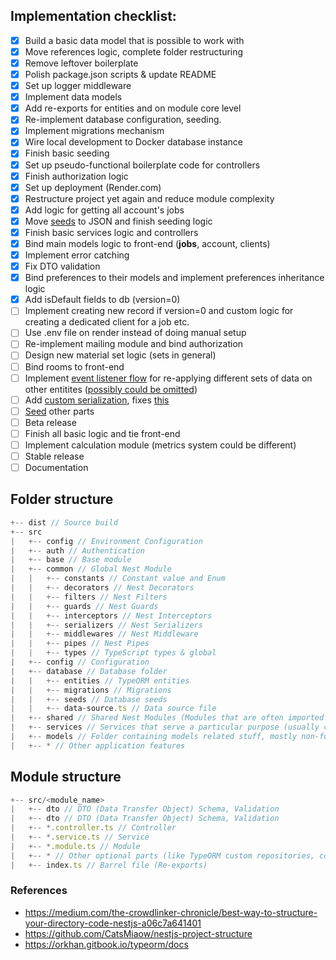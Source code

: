 ## Implementation checklist:

- [x] Build a basic data model that is possible to work with
- [x] Move references logic, complete folder restructuring
- [x] Remove leftover boilerplate
- [x] Polish package.json scripts & update README
- [x] Set up logger middleware
- [x] Implement data models ️
- [x] Add re-exports for entities and on module core level
- [x] Re-implement database configuration, seeding.
- [x] Implement migrations mechanism
- [x] Wire local development to Docker database instance
- [x] Finish basic seeding
- [x] Set up pseudo-functional boilerplate code for controllers
- [x] Finish authorization logic
- [x] Set up deployment (Render.com)
- [x] Restructure project yet again and reduce module complexity
- [x] Add logic for getting all account's jobs
- [x] Move [seeds](src/database/seeds/data) to JSON and finish seeding logic
- [x] Finish basic services logic and controllers
- [x] Bind main models logic to front-end (**jobs**, account, clients)
- [x] Implement error catching
- [x] Fix DTO validation
- [x] Bind preferences to their models and implement preferences inheritance
      logic
- [x] Add isDefault fields to db (version=0)
- [ ] Implement creating new record if version=0 and custom logic for creating a
      dedicated client for a job etc.
- [ ] Use .env file on render instead of doing manual setup
- [ ] Re-implement mailing module and bind authorization
- [ ] Design new material set logic (sets in general)
- [ ] Bind rooms to front-end
- [ ] Implement [event listener flow](https://docs.nestjs.com/techniques/events)
      for re-applying different sets of data on other entitites
      ([possibly could be omitted](https://orkhan.gitbook.io/typeorm/docs/listeners-and-subscribers))
- [ ] Add
      [custom serialization](https://blog.logrocket.com/serialization-in-nestjs-a-different-approach/),
      fixes [this](src/shared/account/account.service.ts#L54)
- [ ] [Seed](src/services/seeding.service.ts) other parts
- [ ] Beta release
- [ ] Finish all basic logic and tie front-end
- [ ] Implement calculation module (metrics system could be different)
- [ ] Stable release
- [ ] Documentation

## Folder structure

```js
+-- dist // Source build
+-- src
|   +-- config // Environment Configuration
|   +-- auth // Authentication
|   +-- base // Base module
|   +-- common // Global Nest Module
|   |   +-- constants // Constant value and Enum
|   |   +-- decorators // Nest Decorators
|   |   +-- filters // Nest Filters
|   |   +-- guards // Nest Guards
|   |   +-- interceptors // Nest Interceptors
|   |   +-- serializers // Nest Serializers
|   |   +-- middlewares // Nest Middleware
|   |   +-- pipes // Nest Pipes
|   |   +-- types // TypeScript types & global
|   +-- config // Configuration
|   +-- database // Database folder
|   |   +-- entities // TypeORM entities
|   |   +-- migrations // Migrations
|   |   +-- seeds // Database seeds
|   |   +-- data-source.ts // Data source file
|   +-- shared // Shared Nest Modules (Modules that are often imported and share their functionality)
|   +-- services // Services that serve a particular purpose (usually can't live alone)
|   +-- models // Folder containing models related stuff, mostly non-functional CRUD modules
|   +-- * // Other application features
```

## Module structure

```js
+-- src/<module_name>
|   +-- dto // DTO (Data Transfer Object) Schema, Validation
|   +-- dto // DTO (Data Transfer Object) Schema, Validation
|   +-- *.controller.ts // Controller
|   +-- *.service.ts // Service
|   +-- *.module.ts // Module
|   +-- * // Other optional parts (like TypeORM custom repositories, constants files and other)
|   +-- index.ts // Barrel file (Re-exports)
```

### References

- https://medium.com/the-crowdlinker-chronicle/best-way-to-structure-your-directory-code-nestjs-a06c7a641401
- https://github.com/CatsMiaow/nestjs-project-structure
- https://orkhan.gitbook.io/typeorm/docs
